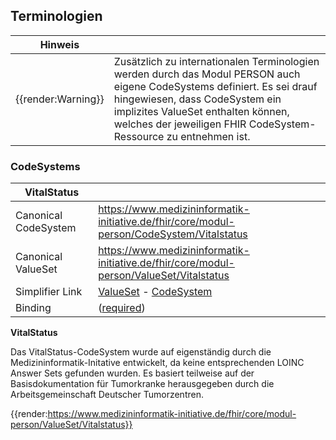 ## Terminologien

| Hinweis |  |
|---------|---------------------|
| {{render:Warning}} | Zusätzlich zu internationalen Terminologien werden durch das Modul PERSON auch eigene CodeSystems definiert. Es sei drauf hingewiesen, dass CodeSystem ein implizites ValueSet enthalten können, welches der jeweiligen FHIR CodeSystem-Ressource zu entnehmen ist.|

### CodeSystems

| VitalStatus | |
|--|--|
|Canonical CodeSystem | https://www.medizininformatik-initiative.de/fhir/core/modul-person/CodeSystem/Vitalstatus  |
|Canonical ValueSet | https://www.medizininformatik-initiative.de/fhir/core/modul-person/ValueSet/Vitalstatus  |
|Simplifier Link| [ValueSet](https://www.medizininformatik-initiative.de/fhir/core/modul-person/ValueSet/Vitalstatus&fhirVersion=R4&scope=de.medizininformatikinitiative.kerndatensatz.person@2.0.0-alpha4) - [CodeSystem](https://www.medizininformatik-initiative.de/fhir/core/modul-person/CodeSystem/Vitalstatus&fhirVersion=R4&scope=de.medizininformatikinitiative.kerndatensatz.person@2.0.0-alpha4)|
| Binding | ([required](http://hl7.org/fhir/terminologies.html#required)) |

**VitalStatus**

Das VitalStatus-CodeSystem wurde auf eigenständig durch die Medizininformatik-Initative entwickelt, da keine entsprechenden LOINC Answer Sets gefunden wurden. Es basiert teilweise auf der Basisdokumentation für Tumorkranke herausgegeben durch die Arbeitsgemeinschaft Deutscher Tumorzentren.

{{render:https://www.medizininformatik-initiative.de/fhir/core/modul-person/ValueSet/Vitalstatus}}